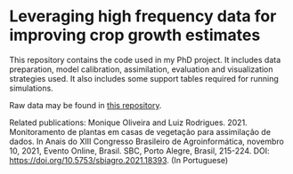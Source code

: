 # Leveraging high frequency data for improving crop growth estimates

This repository contains the code used in my PhD project. It includes data preparation, model calibration, assimilation, evaluation and visualization strategies used. It also includes some support tables required for running simulations.

Raw data may be found in [this repository](https://doi.org/10.25824/redu/EP4NGO).

Related publications:
Monique Oliveira and Luiz Rodrigues. 2021. Monitoramento de plantas em casas de vegetação para assimilação de dados. In Anais do XIII Congresso Brasileiro de Agroinformática, novembro 10, 2021, Evento Online, Brasil. SBC, Porto Alegre, Brasil, 215-224. DOI: https://doi.org/10.5753/sbiagro.2021.18393. (In Portuguese)
